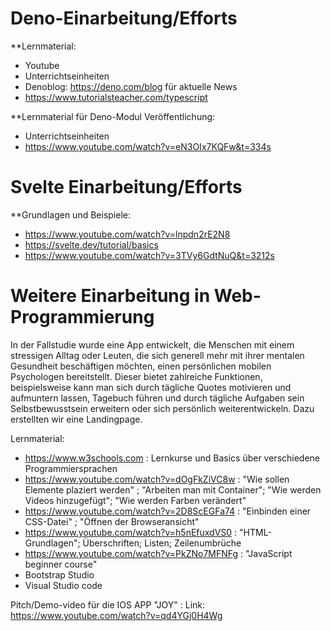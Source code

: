 
# Deno-Einarbeitung/Efforts
**Lernmaterial:
- Youtube
- Unterrichtseinheiten 
- Denoblog: https://deno.com/blog für aktuelle News
- https://www.tutorialsteacher.com/typescript

**Lernmaterial für Deno-Modul Veröffentlichung:
- Unterrichtseinheiten
- https://www.youtube.com/watch?v=eN3OIx7KQFw&t=334s

# Svelte Einarbeitung/Efforts
**Grundlagen und Beispiele:
- https://www.youtube.com/watch?v=lnpdn2rE2N8
- https://svelte.dev/tutorial/basics
- https://www.youtube.com/watch?v=3TVy6GdtNuQ&t=3212s


# Weitere Einarbeitung in Web-Programmierung

In der Fallstudie wurde eine App entwickelt, die Menschen mit einem stressigen Alltag oder Leuten, die sich generell mehr mit ihrer mentalen Gesundheit beschäftigen möchten, einen persönlichen mobilen Psychologen bereitstellt. Dieser bietet zahlreiche Funktionen, beispielsweise kann man sich durch tägliche Quotes motivieren und aufmuntern lassen, Tagebuch führen und durch tägliche Aufgaben sein Selbstbewusstsein erweitern oder sich persönlich weiterentwickeln.
Dazu erstellten wir eine Landingpage.

Lernmaterial:
- https://www.w3schools.com : Lernkurse und Basics über verschiedene Programmiersprachen 
- https://www.youtube.com/watch?v=dOgFkZiVC8w :  "Wie sollen Elemente plaziert werden" ; "Arbeiten man mit Container"; "Wie werden Videos hinzugefügt"; "Wie werden Farben verändert"
- https://www.youtube.com/watch?v=2D8ScEGFa74 : "Einbinden einer CSS-Datei" ; "Öffnen der Browseransicht"
- https://www.youtube.com/watch?v=h5nEfuxdVS0 : "HTML-Grundlagen"; Überschriften; Listen; Zeilenumbrüche
- https://www.youtube.com/watch?v=PkZNo7MFNFg : "JavaScript beginner course" 
- Bootstrap Studio
- Visual Studio code


Pitch/Demo-video für die IOS APP "JOY" :
Link: https://www.youtube.com/watch?v=qd4YGj0H4Wg
